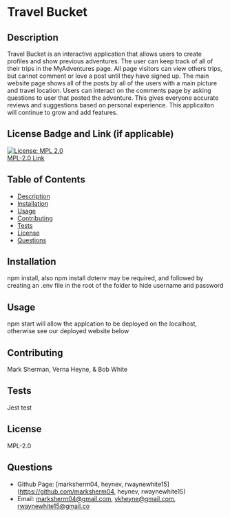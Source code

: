 # Travel Bucket


## Description
Travel Bucket is an interactive application that allows users to create profiles and show previous adventures.  The user can keep track of all of their trips in the MyAdventures page. All page visitors can view others trips, but cannot comment or love a post until they have signed up.  The main website page shows all of the posts by all of the users with a main picture and travel location.  Users can interact on the comments page by asking questions to user that posted the adventure. This gives everyone accurate reviews and suggestions based on personal experience.  This applicaiton will continue to grow and add features. 

## License Badge and Link (if applicable)
[![License: MPL 2.0](https://img.shields.io/badge/License-MPL%202.0-brightgreen.svg)](https://opensource.org/licenses/MPL-2.0) <br />
[MPL-2.0 Link](https://opensource.org/licenses/MPL-2.0)

  ## Table of Contents
- [Description](#description)
- [Installation](#dnstallation)
- [Usage](#usage)
- [Contributing](#contributing)
- [Tests](#tests)
- [License](#license)
- [Questions](#githubUser)

## Installation
npm install, also npm install dotenv may be required, and followed by creating an .env file in the root of the folder to hide username and password

## Usage
npm start will allow the applcation to be deployed on the localhost, otherwise see our deployed website below

## Contributing
Mark Sherman, Verna Heyne, & Bob White

## Tests
Jest test

## License
MPL-2.0

## Questions
- Github Page: [marksherm04, heynev, rwaynewhite15](https://github.com/marksherm04, heynev, rwaynewhite15)
- Email: marksherm04@gmail.com, vkheyne@gmail.com, rwaynewhite15@gmail.co
